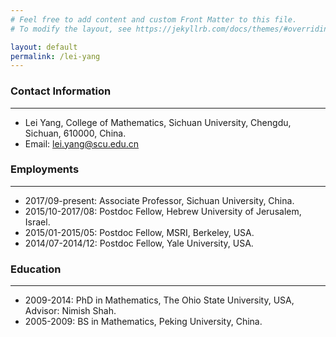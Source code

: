 ```yaml
---
# Feel free to add content and custom Front Matter to this file.
# To modify the layout, see https://jekyllrb.com/docs/themes/#overriding-theme-defaults

layout: default
permalink: /lei-yang
---
```


### 

### Contact Information
---
- Lei Yang, College of Mathematics, Sichuan University, 
Chengdu, Sichuan, 610000, China.
- Email: lei.yang@scu.edu.cn 



### Employments
---
- 2017/09-present: Associate Professor, Sichuan University, China.
- 2015/10-2017/08: Postdoc Fellow, Hebrew University of Jerusalem, Israel.
- 2015/01-2015/05: Postdoc Fellow, MSRI, Berkeley, USA.
- 2014/07-2014/12: Postdoc Fellow, Yale University, USA.


### Education
---
- 2009-2014: PhD in Mathematics, The Ohio State University, USA, Advisor: Nimish Shah.
- 2005-2009: BS in Mathematics, Peking University, China.


